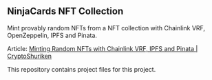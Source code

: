 ## NinjaCards NFT Collection

Mint provably random NFTs from a NFT collection with Chainlink VRF, OpenZeppelin, IPFS and Pinata.

Article: [Minting Random NFTs with Chainlink VRF, IPFS and Pinata | CryptoShuriken](https://cryptoshuriken.com/)

This repository contains project files for this project.
